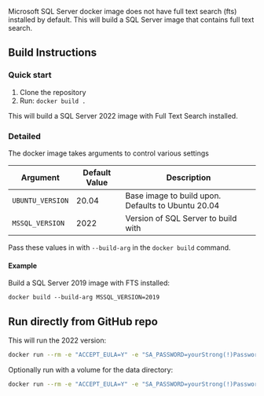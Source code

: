 Microsoft SQL Server docker image does not have full text search (fts) installed by default. This will build a SQL Server image that contains full text search.

## Build Instructions

### Quick start

1. Clone the repository
2. Run: `docker build .`

This will build a SQL Server 2022 image with Full Text Search installed.

### Detailed

The docker image takes arguments to control various settings

| Argument | Default Value | Description |
|----------|---------------|-------------|
| `UBUNTU_VERSION` | 20.04 | Base image to build upon. Defaults to Ubuntu 20.04 |
| `MSSQL_VERSION` | 2022 | Version of SQL Server to build with |

Pass these values in with `--build-arg` in the `docker build` command.

#### Example

Build a SQL Server 2019 image with FTS installed:
```docker
docker build --build-arg MSSQL_VERSION=2019
```

## Run directly from GitHub repo

This will run the 2022 version:

```bash
docker run --rm -e "ACCEPT_EULA=Y" -e "SA_PASSWORD=yourStrong(!)Password" -p 1433:1433 -d ghcr.io/kchenery/docker-mssql-fts:2022
```

Optionally run with a volume for the data directory:

```bash
docker run --rm -e "ACCEPT_EULA=Y" -e "SA_PASSWORD=yourStrong(!)Password" -v ./mssql_data:/var/opt/mssql  -p 1433:1433 -d ghcr.io/kchenery/docker-mssql-fts:2022
```
